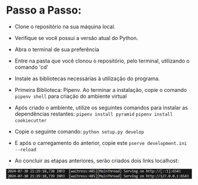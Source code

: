 <h1> Passo a Passo: </h1>


 - Clone o repositório na sua máquina local.

 - Verifique se você possui a versão atual do Python.

 - Abra o terminal de sua preferência

 - Entre na pasta que você clonou o repositório, pelo terminal, utilizando o comando 'cd'

 - Instale as bibliotecas necessárias à utilização do programa.

 - Primeira Biblioteca: Pipenv. Ao terminar a instalação, copie
   o comando `pipenv shell` para criação do ambiente virtual
 
 - Após criado o ambiente, utilize os seguintes comandos para instalar as dependências restantes:
   `pipenv install pyramid`
   `pipenv install cookiecutter`
   
 - Copie o seguinte comando: `python setup.py develop`

 - E após o carregamento do anterior, copie este `pserve development.ini --reload`

 - Ao concluir as etapas anteriores, serão criados dois links localhost:
 
 ![imagem](clima_tempo/static/Localhosts.png)
